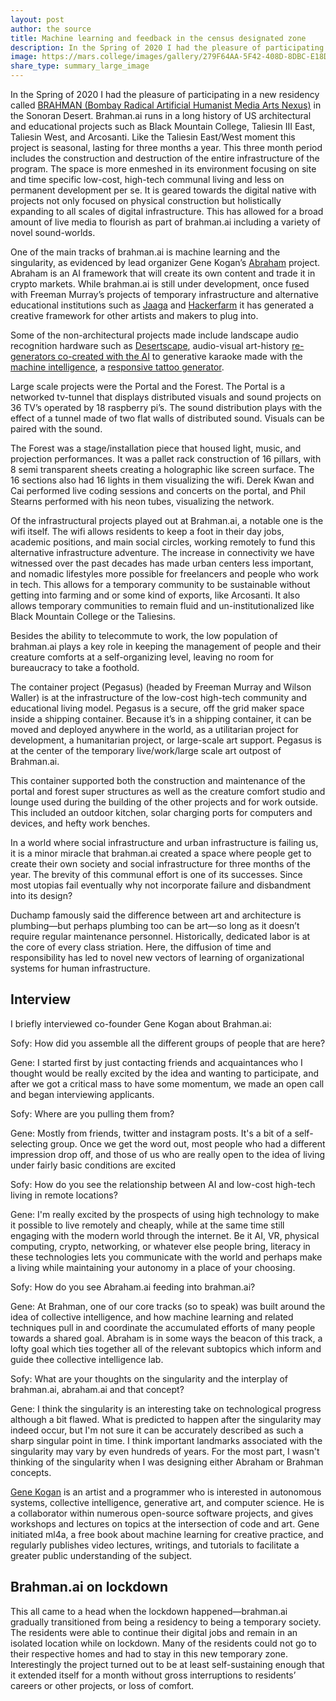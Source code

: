 ```yaml
---
layout: post
author: the source
title: Machine learning and feedback in the census designated zone
description: In the Spring of 2020 I had the pleasure of participating in a new residency called brahman.ai in the Sonoran Desert. Brahman.ai runs in a long history of US architectural and educational projects such as Black Mountain College, Taliesin III East, Taliesin West, and Arcosanti. Like the Taliesin East/West moment this project is seasonal, lasting for three months a year.
image: https://mars.college/images/gallery/279F64AA-5F42-408D-8DBC-E18DE86C5AF0_1_105_c.jpeg
share_type: summary_large_image
---
```


In the Spring of 2020 I had the pleasure of participating in a new residency called [BRAHMAN (Bombay Radical Artificial Humanist Media Arts Nexus)](https://brahman.ai) in the Sonoran Desert. Brahman.ai runs in a long history of US architectural and educational projects such as Black Mountain College, Taliesin III East, Taliesin West, and Arcosanti. Like the Taliesin East/West moment this project is seasonal, lasting for three months a year. This three month period includes the construction and destruction of the entire infrastructure of the program. The space is more enmeshed in its environment focusing on site and time specific low-cost, high-tech communal living and less on permanent development per se. It is geared towards the digital native with projects not only focused on physical construction but holistically expanding to all scales of digital infrastructure. This has allowed for a broad amount of live media to flourish as part of brahman.ai including a variety of novel sound-worlds.

One of the main tracks of brahman.ai is machine learning and the singularity, as evidenced by lead organizer Gene Kogan’s [Abraham](https://abraham.ai) project. Abraham is an AI framework that will create its own content and trade it in crypto markets. While brahman.ai is still under development, once fused with Freeman Murray’s projects of temporary infrastructure and alternative educational institutions such as [Jaaga](https://jaaga.in) and [Hackerfarm](https://hackerfarm.in) it has generated a creative framework for other artists and makers to plug into.

Some of the non-architectural projects made include landscape audio recognition hardware such as [Desertscape](https://www.danioved.com/blog/posts/desertscape/overview/), audio-visual art-history [re-generators co-created with the AI](https://vimeo.com/neuralsynesthesia/about) to generative karaoke made with the [machine intelligence](https://github.com/guiguiguiguigui/karaoke/tree/master/lyrics/samples), a [responsive tattoo generator](https://paulh0001.github.io/tattoogenerator/).

Large scale projects were the Portal and the Forest. The Portal is a networked tv-tunnel that displays distributed visuals and sound projects on 36 TV’s operated by 18 raspberry pi’s. The sound distribution plays with the effect of a tunnel made of two flat walls of distributed sound. Visuals can be paired with the sound.

The Forest was a stage/installation piece that housed light, music, and projection performances. It was a pallet rack construction of 16 pillars, with 8 semi transparent sheets creating a holographic like screen surface. The 16 sections also had 16 lights in them visualizing the wifi. Derek Kwan and Cai performed live coding sessions and concerts on the portal, and Phil Stearns performed with his neon tubes, visualizing the network.

Of the infrastructural projects played out at Brahman.ai, a notable one is the wifi itself. The wifi allows residents to keep a foot in their day jobs, academic positions, and main social circles, working remotely to fund this alternative infrastructure adventure. The increase in connectivity we have witnessed over the past decades has made urban centers less important, and nomadic lifestyles more possible for freelancers and people who work in tech. This allows for a temporary community to be sustainable without getting into farming and or some kind of exports, like Arcosanti. It also allows temporary communities to remain fluid and un-institutionalized like Black Mountain College or the Taliesins.

Besides the ability to telecommute to work, the low population of brahman.ai plays a key role in keeping the management of people and their creature comforts at a self-organizing level, leaving no room for bureaucracy to take a foothold.

The container project (Pegasus) (headed by Freeman Murray and Wilson Waller) is at the infrastructure of the low-cost high-tech community and educational living model. Pegasus is a secure, off the grid maker space inside a shipping container. Because it’s in a shipping container, it can be moved and deployed anywhere in the world, as a utilitarian project for development, a humanitarian project, or large-scale art support. Pegasus is at the center of the temporary live/work/large scale art outpost of Brahman.ai.

This container supported both the construction and maintenance of the portal and forest super structures as well as the creature comfort studio and lounge used during the building of the other projects and for work outside. This included an outdoor kitchen, solar charging ports for computers and devices, and hefty work benches.

In a world where social infrastructure and urban infrastructure is failing us, it is a minor miracle that brahman.ai created a space where people get to create their own society and social infrastructure for three months of the year. The brevity of this communal effort is one of its successes. Since most utopias fail eventually why not incorporate failure and disbandment into its design?

Duchamp famously said the difference between art and architecture is plumbing—but perhaps plumbing too can be art—so long as it doesn’t require regular maintenance personnel. Historically, dedicated labor is at the core of every class striation. Here, the diffusion of time and responsibility has led to novel new vectors of learning of organizational systems for human infrastructure.

## Interview

I briefly interviewed co-founder Gene Kogan about Brahman.ai:

Sofy:   How did you assemble all the different groups of people that are here?

Gene:  I started first by just contacting friends and acquaintances who I thought would be really excited by the idea and wanting to participate, and after we got a critical mass to have some momentum, we made an open call and began interviewing applicants.

Sofy: Where are you pulling them from?

Gene: Mostly from friends, twitter and instagram posts. It's a bit of a self-selecting group. Once we get the word out, most people who had a different impression drop off, and those of us who are really open to the idea of living under fairly basic conditions are excited

Sofy: How do you see the relationship between AI and low-cost high-tech living in remote locations?

Gene: I'm really excited by the prospects of using high technology to make it possible to live remotely and cheaply, while at the same time still engaging with the modern world through the internet. Be it AI, VR, physical computing, crypto, networking, or whatever else people bring, literacy in these technologies lets you communicate with the world and perhaps make a living while maintaining your autonomy in a place of your choosing.

Sofy: How do you see Abraham.ai feeding into brahman.ai?

Gene: At Brahman, one of our core tracks (so to speak) was built around the idea of collective intelligence, and how machine learning and related techniques pull in and coordinate the accumulated efforts of many people towards a shared goal. Abraham is in some ways the beacon of this track, a lofty goal which ties together all of the relevant subtopics which inform and guide thee collective intelligence lab.

Sofy: What are your thoughts on the singularity and the interplay of brahman.ai, abraham.ai and that concept?

Gene: I think the singularity is an interesting take on technological progress although a bit flawed. What is predicted to happen after the singularity may indeed occur, but I'm not sure it can be accurately described as such a sharp singular point in time. I think important landmarks associated with the singularity may vary by even hundreds of years. For the most part, I wasn't thinking of the singularity when I was designing either Abraham or Brahman concepts.

[Gene Kogan](https://genekogan.com/) is an artist and a programmer who is interested in autonomous systems, collective intelligence, generative art, and computer science. He is a collaborator within numerous open-source software projects, and gives workshops and lectures on topics at the intersection of code and art. Gene initiated ml4a, a free book about machine learning for creative practice, and regularly publishes video lectures, writings, and tutorials to facilitate a greater public understanding of the subject.

## Brahman.ai on lockdown

This all came to a head when the lockdown happened—brahman.ai gradually transitioned from being a residency to being a temporary society. The residents were able to continue their digital jobs and remain in an isolated location while on lockdown. Many of the residents could not go to their respective homes and had to stay in this new temporary zone. Interestingly the project turned out to be at least self-sustaining enough that it extended itself for a month without gross interruptions to residents’ careers or other projects, or loss of comfort.
